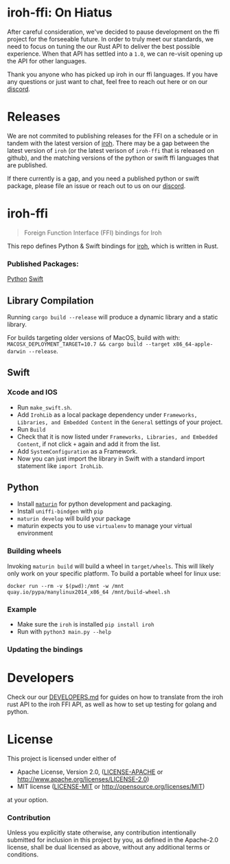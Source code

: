 # iroh-ffi: On Hiatus

After careful consideration, we've decided to pause development on the ffi project for the forseeable future. In order to truly meet our standards, we need to focus on tuning the our Rust API to deliver the best possible experience. When that API has settled into a `1.0`, we can re-visit opening up the API for other languages.

Thank you anyone who has picked up iroh in our ffi languages. If you have any questions or just want to chat, feel free to reach out here or on our [discord](https://discord.gg/B4pzE3usDC).

# Releases

We are not commited to publishing releases for the FFI on a schedule or in tandem with the latest version of [iroh](https://github.com/n0-computer/iroh). There may be a gap between the latest version of `iroh` (or the latest verison of `iroh-ffi` that is released on github), and the matching versions of the python or swift ffi languages that are published.

If there currently is a gap, and you need a published python or swift package, please file an issue or reach out to us on our [discord](https://discord.gg/B4pzE3usDC).


# iroh-ffi

> Foreign Function Interface (FFI) bindings for Iroh

This repo defines Python & Swift bindings for [iroh](https://github.com/n0-computer/iroh), which is written in Rust.

### Published Packages:

[Python](https://pypi.org/project/iroh/)
[Swift](https://github.com/n0-computer/iroh-ffi)



## Library Compilation

Running `cargo build --release` will produce a dynamic library and a static library.

For builds targeting older versions of MacOS, build with with:  `MACOSX_DEPLOYMENT_TARGET=10.7 && cargo build --target x86_64-apple-darwin --release`.

## Swift

### Xcode and IOS

- Run `make_swift.sh`.
- Add `IrohLib` as a local package dependency under `Frameworks, Libraries, and Embedded Content` in the `General` settings of your project.
- Run `Build`
- Check that it is now listed under `Frameworks, Libraries, and Embedded Content`, if not click `+` again and add it from the list.
- Add `SystemConfiguration` as a Framework.
- Now you can just import the library in Swift with a standard import statement like `import IrohLib`.

## Python

- Install [`maturin`](https://www.maturin.rs/installation) for python development and packaging.
- Install `uniffi-bindgen` with `pip`
- `maturin develop` will build your package
- maturin expects you to use `virtualenv` to manage your virtual environment

### Building wheels

Invoking `maturin build` will build a wheel in `target/wheels`.  This
will likely only work on your specific platform. To build a portable
wheel for linux use:

```
docker run --rm -v $(pwd):/mnt -w /mnt quay.io/pypa/manylinux2014_x86_64 /mnt/build-wheel.sh
```

### Example

- Make sure the `iroh` is installed `pip install iroh`
- Run with `python3 main.py --help`



### Updating the bindings

# Developers
Check our our [DEVELOPERS.md](DEVELOPERS.md) for guides on how to translate from the iroh rust API to the iroh FFI API, as well as how to set up testing for golang and python.

# License

This project is licensed under either of

 * Apache License, Version 2.0, ([LICENSE-APACHE](LICENSE-APACHE) or
   http://www.apache.org/licenses/LICENSE-2.0)
 * MIT license ([LICENSE-MIT](LICENSE-MIT) or
   http://opensource.org/licenses/MIT)

at your option.

### Contribution

Unless you explicitly state otherwise, any contribution intentionally submitted
for inclusion in this project by you, as defined in the Apache-2.0 license,
shall be dual licensed as above, without any additional terms or conditions.
